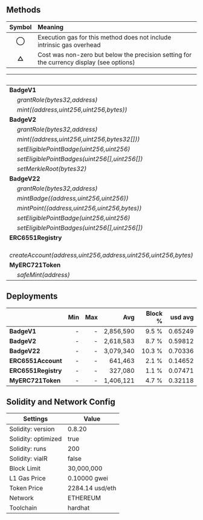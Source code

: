## Methods
| **Symbol** | **Meaning**                                                                              |
| :--------: | :--------------------------------------------------------------------------------------- |
|    **◯**   | Execution gas for this method does not include intrinsic gas overhead                    |
|    **△**   | Cost was non-zero but below the precision setting for the currency display (see options) |

|                                                                       |    Min |    Max |     Avg | Calls | usd avg |
| :-------------------------------------------------------------------- | -----: | -----: | ------: | ----: | ------: |
| **BadgeV1**                                                           |        |        |         |       |         |
|        *grantRole(bytes32,address)*                                   |      - |      - |  56,559 |     1 | 0.01292 |
|        *mint((address,uint256,uint256,bytes))*                        | 81,308 | 98,444 |  81,827 |   206 | 0.01869 |
| **BadgeV2**                                                           |        |        |         |       |         |
|        *grantRole(bytes32,address)*                                   |      - |      - |  56,625 |     2 | 0.01293 |
|        *mint((address,uint256,uint256,bytes32[]))*                    | 91,252 | 94,643 |  93,760 |    90 | 0.02142 |
|        *setEligiblePointBadge(uint256,uint256)*                       |      - |      - |  36,478 |     1 | 0.00833 |
|        *setEligiblePointBadges(uint256[],uint256[])*                  |      - |      - | 255,709 |     1 | 0.05841 |
|        *setMerkleRoot(bytes32)*                                       |      - |      - |  51,315 |     1 | 0.01172 |
| **BadgeV22**                                                          |        |        |         |       |         |
|        *grantRole(bytes32,address)*                                   |      - |      - |  56,559 |     2 | 0.01292 |
|        *mintBadge((address,uint256,uint256))*                         |      - |      - |  73,877 |     2 | 0.01687 |
|        *mintPoint((address,uint256,uint256,bytes))*                   |      - |      - |  76,404 |     2 | 0.01745 |
|        *setEligiblePointBadge(uint256,uint256)*                       | 36,457 | 53,557 |  47,857 |     3 | 0.01093 |
|        *setEligiblePointBadges(uint256[],uint256[])*                  |      - |      - | 255,498 |     1 | 0.05836 |
| **ERC6551Registry**                                                   |        |        |         |       |         |
|        *createAccount(address,uint256,address,uint256,uint256,bytes)* |      - |      - |  96,669 |     2 | 0.02208 |
| **MyERC721Token**                                                     |        |        |         |       |         |
|        *safeMint(address)*                                            |      - |      - | 101,070 |     1 | 0.02309 |

## Deployments
|                     | Min | Max  |       Avg | Block % | usd avg |
| :------------------ | --: | ---: | --------: | ------: | ------: |
| **BadgeV1**         |   - |    - | 2,856,590 |   9.5 % | 0.65249 |
| **BadgeV2**         |   - |    - | 2,618,583 |   8.7 % | 0.59812 |
| **BadgeV22**        |   - |    - | 3,079,340 |  10.3 % | 0.70336 |
| **ERC6551Account**  |   - |    - |   641,463 |   2.1 % | 0.14652 |
| **ERC6551Registry** |   - |    - |   327,080 |   1.1 % | 0.07471 |
| **MyERC721Token**   |   - |    - | 1,406,121 |   4.7 % | 0.32118 |

## Solidity and Network Config
| **Settings**        | **Value**       |
| ------------------- | --------------- |
| Solidity: version   | 0.8.20          |
| Solidity: optimized | true            |
| Solidity: runs      | 200             |
| Solidity: viaIR     | false           |
| Block Limit         | 30,000,000      |
| L1 Gas Price        | 0.10000 gwei    |
| Token Price         | 2284.14 usd/eth |
| Network             | ETHEREUM        |
| Toolchain           | hardhat         |

